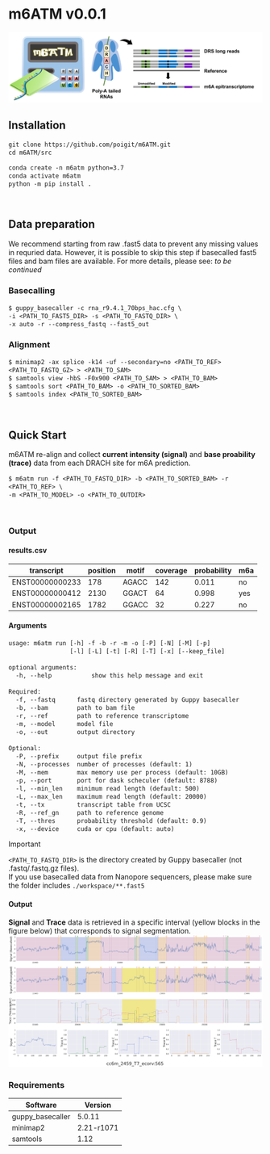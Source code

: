 # m6ATM v0.0.1
![m6ATM](intro.png) 

## Installation
```
git clone https://github.com/poigit/m6ATM.git
cd m6ATM/src
```
```shell
conda create -n m6atm python=3.7
conda activate m6atm
python -m pip install .
```
<br>

## Data preparation
We recommend starting from raw .fast5 data to prevent any missing values in requried data. 
However, it is possible to skip this step if basecalled fast5 files and bam files are available. 
For more details, please see: *to be continued*

### Basecalling
```shell
$ guppy_basecaller -c rna_r9.4.1_70bps_hac.cfg \
-i <PATH_TO_FAST5_DIR> -s <PATH_TO_FASTQ_DIR> \
-x auto -r --compress_fastq --fast5_out  
```
### Alignment
```shell
$ minimap2 -ax splice -k14 -uf --secondary=no <PATH_TO_REF> <PATH_TO_FASTQ_GZ> > <PATH_TO_SAM>
$ samtools view -hbS -F0x900 <PATH_TO_SAM> > <PATH_TO_BAM>
$ samtools sort <PATH_TO_BAM> -o <PATH_TO_SORTED_BAM> 	
$ samtools index <PATH_TO_SORTED_BAM>
```
<br>

## Quick Start
m6ATM re-align and collect **current intensity (signal)** and **base proability (trace)** data from each DRACH site for m6A prediction.
```shell
$ m6atm run -f <PATH_TO_FASTQ_DIR> -b <PATH_TO_SORTED_BAM> -r <PATH_TO_REF> \
-m <PATH_TO_MODEL> -o <PATH_TO_OUTDIR>
```
<br>

### Output
#### results.csv
| transcript | position | motif | coverage | probability | m6a 
| --- | --- | --- | --- | --- | --- |
| ENST00000000233 | 178 | AGACC | 142 | 0.011 | no |
| ENST00000000412 | 2130 | GGACT | 64 | 0.998 | yes |
| ENST00000002165 | 1782 | GGACC | 32 | 0.227 | no |

#### Arguments
```
usage: m6atm run [-h] -f -b -r -m -o [-P] [-N] [-M] [-p]
                 [-l] [-L] [-t] [-R] [-T] [-x] [--keep_file]

optional arguments:
  -h, --help           show this help message and exit

Required:
  -f, --fastq      fastq directory generated by Guppy basecaller
  -b, --bam        path to bam file
  -r, --ref        path to reference transcriptome
  -m, --model      model file
  -o, --out        output directory

Optional:
  -P, --prefix     output file prefix
  -N, --processes  number of processes (default: 1)
  -M, --mem        max memory use per process (default: 10GB)
  -p, --port       port for dask scheculer (default: 8788)
  -l, --min_len    minimum read length (default: 500)
  -L, --max_len    maximum read length (default: 20000)
  -t, --tx         transcript table from UCSC
  -R, --ref_gn     path to reference genome
  -T, --thres      probability threshold (default: 0.9)
  -x, --device     cuda or cpu (default: auto)
```

> [!IMPORTANT]
> ```<PATH_TO_FASTQ_DIR>``` is the directory created by Guppy basecaller (not .fastq/.fastq.gz files).<br/>
> If you use basecalled data from Nanopore sequencers, please make sure the folder includes ```./workspace/**.fast5```

#### Output


**Signal** and **Trace** data is retrieved in a specific interval (yellow blocks in the figure below) that corresponds to signal segmentation.
![collection](fig1.png) 

### Requirements
| Software | Version |
| --- | --- |
| guppy_basecaller | 5.0.11 |
| minimap2 | 2.21-r1071 |
| samtools | 1.12 |
